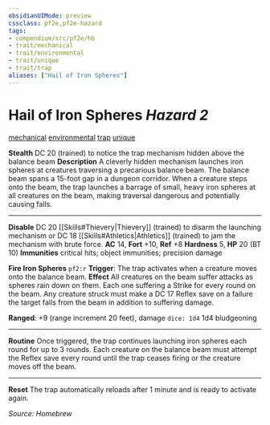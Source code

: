 ```yaml
---
obsidianUIMode: preview
cssclass: pf2e,pf2e-hazard
tags:
- compendium/src/pf2e/hb
- trait/mechanical
- trait/environmental
- trait/unique
- trait/trap
aliases: ["Hail of Iron Spheres"]
---
```


# Hail of Iron Spheres *Hazard 2*  
[mechanical](rules/traits/mechanical.md "Mechanical Hazard Trait")  [environmental](rules/traits/environmental.md "Environmental Hazard Trait")  [trap](rules/traits/trap.md "Trap Hazard Trait")  [unique](rules/traits/unique.md "Unique Rarity Trait")

**Stealth** DC 20 (trained) to notice the trap mechanism hidden above the balance beam
**Description** A cleverly hidden mechanism launches iron spheres at creatures traversing a precarious balance beam. The balance beam spans a 15-foot gap in a dungeon corridor. When a creature steps onto the beam, the trap launches a barrage of small, heavy iron spheres at all creatures on the beam, making traversal dangerous and potentially causing falls.

---
**Disable** DC 20 [[Skills#Thievery|Thievery]] (trained) to disarm the launching mechanism or DC 18 [[Skills#Athletics|Athletics]] (trained) to jam the mechanism with brute force.
**AC** 14, **Fort** +10, **Ref** +8 **Hardness** 5, **HP** 20 (BT 10) **Immunities** critical hits; object immunities; precision damage

**Fire Iron Spheres** `pf2:r` **Trigger**: The trap activates when a creature moves onto the balance beam. **Effect** All creatures on the beam suffer attacks as spheres rain down on them.  Each one suffering a Strike for every round on the beam.  Any creature struck must make a DC 17 Reflex save on a failure the target falls from the beam in addition to suffering damage.

**Ranged**: +9 (range increment 20 feet), damage  `dice: 1d4` 1d4 bludgeoning

---
**Routine** Once triggered, the trap continues launching iron spheres each round for up to 3 rounds. Each creature on the balance beam must attempt the Reflex save every round until the trap ceases firing or the creature moves off the beam.

---
**Reset** The trap automatically reloads after 1 minute and is ready to activate again.

*Source: Homebrew*
